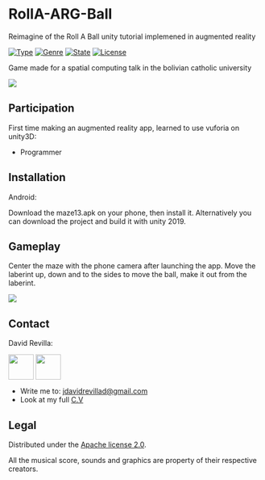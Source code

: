 # RollA-ARG-Ball
Reimagine of the Roll A Ball unity tutorial implemened in augmented reality

[![Type](https://img.shields.io/badge/Type-Videogame-945C1D.svg)](https://github.com/ZLTM/Taki)
[![Genre](https://img.shields.io/badge/Genre-Submission-DDA76A.svg)](https://packagist.org/packages/phpunit/phpunit)
[![State](https://img.shields.io/badge/State-Done-2C834F.svg)](https://packagist.org/packages/phpunit/phpunit)
[![License](https://img.shields.io/badge/License-Apache%202--0-343E7D.svg)](https://packagist.org/packages/phpunit/phpunit)

Game made for a spatial computing talk in the bolivian catholic university


<img border="0" align="center"  src="https://i.imgur.com/5dA4bLY.png"></a>

## Participation

First time making an augmented reality app, learned to use vuforia on unity3D:

* Programmer

## Installation

Android:

Download the maze13.apk on your phone, then install it.
Alternatively you can download the project and build it with unity 2019.


## Gameplay

Center the maze with the phone camera after launching the app.
Move the laberint up, down and to the sides to move the ball, make it out from the laberint.


<img border="0" align="center"  src="https://i.imgur.com/BV2q8q6.jpg"></a>

## Contact

David Revilla:

<a href="https://twitter.com/ZLTM_david" target="_blank">
  <img width="50" height="50" border="0" align="center"  src="https://i.imgur.com/NseqTcz.jpg"></a>
<a href="https://www.linkedin.com/in/zolutr/" target="_blank">
  <img width="50" height="50" border="0" align="center"  src="https://i.imgur.com/ZDZ4lgx.png"></a>

* Write me to: jdavidrevillad@gmail.com
* Look at my full [C.V](https://drive.google.com/drive/folders/0B9XODKe51qg8aFFXRE9aNE15QWc?usp=sharing)


## Legal

Distributed under the [Apache license 2.0](https://choosealicense.com/licenses/apache-2.0/). 

All the musical score, sounds and graphics are property of their respective creators.
